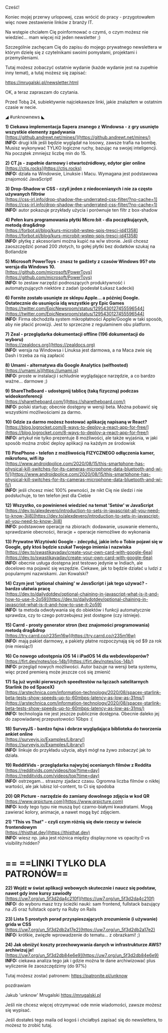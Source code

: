 Cześć!

Koniec mojej przerwy urlopowej, czas wrócić do pracy - przygotowałem więc nowe zestawienie linków z branży IT.

 

Na wstępie chciałem Cię poinformować o czymś, o czym możesz nie wiedzieć... mam więcej niż jeden newsletter ;)

Szczególnie zachęcam Cię do zapisu do mojego prywatnego newslettera w którym dzielę się z czytelnikami swoimi pomysłami, projektami i przemyśleniami.

Tutaj możesz zobaczyć ostatnie wydanie (każde wydanie jest na zupełnie inny temat), a tutaj możesz się zapisać:

https://mrugalski.pl/newsletter.html

 

OK, a teraz zapraszam do czytania.

Przed Tobą 24, subiektywnie najciekawsze linki, jakie znalazłem w ostatnim czasie w necie.

 

◢ #unknownews ◣


**1) Ciekawa implementacja Sapera znanego z Windowsa - z gry usunięto wszystkie elementy zgadywania**  
[https://github.andrewt.net/mines/](https://github.andrewt.net/mines/)  
**INFO:** drugi klik jeśli będzie wyglądał na losowy, zawsze trafia na bombę. Musisz wykonywać TYLKO logiczne ruchy, bazując na swojej inteligencji. Na początek zmniejsz liczbę min do 15.  


**2) CT.js - zupełnie darmowy i otwartoźródłowy, edytor gier online**  
[https://ctjs.rocks](https://ctjs.rocks)  
**INFO:** działa na Windowsie, Linuksie i Macu. Wymagana jest podstawowa znajomość JavaScript!  


**3) Drop-Shadow w CSS - czyli jeden z niedocenianych i nie za często używanych filtrów**  
[https://css-irl.info/drop-shadow-the-underrated-css-filter/?no-cache=1](https://css-irl.info/drop-shadow-the-underrated-css-filter/?no-cache=1)  
**INFO:** autor pokazuje przykłady użycia i porównuje ten filtr z box-shadow  


**4) Pełen kurs programowania płytki Micro:bit - dla początkujących, metodą drag&drop**  
[https://forbot.pl/blog/kurs-microbit-wstep-spis-tresci-id41358](https://forbot.pl/blog/kurs-microbit-wstep-spis-tresci-id41358)  
**INFO:** płytkę z akcesoriami można kupić na w/w stronie. Jeśli chcesz zaoszczędzić ponad 200 złotych, to gołej płytki bez dodatków szukaj na Botlandzie  


**5) Microsoft PowerToys - znasz te gadżety z czasów Windows 95? oto wersja dla Windows 10.**  
[https://github.com/microsoft/PowerToys](https://github.com/microsoft/PowerToys)  
**INFO:** to zestaw narzędzi podnoszących produktywność i automatyzujących niektóre z zadań (podesłał Łukasz Ładecki)  


**6) Fornite zostało usunięte ze sklepu Apple... a później Google. Ostatecznie do usunięcia idą wszystkie gry Epic Games**  
[https://twitter.com/EpicNewsroom/status/1295430127455596544](https://twitter.com/EpicNewsroom/status/1295430127455596544)  
**INFO:** Firma obchodziła system mikropłatności Apple/Google w taki sposób, aby nie płacić prowizji. Jest to sprzeczne z regulaminem obu platform.  


**7) Zeal - przeglądarka dokumentacji offline (196 dokumentacji do wyboru)**  
[https://zealdocs.org](https://zealdocs.org)  
**INFO:** wersja na Windowsa i Linuksa jest darmowa, a na Maca zwie się Dash i trzeba za nią zapłacić  


**8) Umami - alternatywa dla Google Analytics (selfhosted)**  
[https://umami.is](https://umami.is)  
**INFO:** proste w instalacji i schludnie wyglądające narzędzie, a co bardzo ważne... darmowe ;)  


**9) ShareTheBoard - udostępnij tablicę (taką fizyczną) podczas wideokonferencji**  
[https://sharetheboard.com/](https://sharetheboard.com/)  
**INFO:** polski startup; obecnie dostępny w wersji beta. Można pobawić się wszystkimi możliwościami za darmo.  


**10) Gdzie za darmo możesz hostować aplikację napisaną w React?**  
[https://blog.logrocket.com/8-ways-to-deploy-a-react-app-for-free/](https://blog.logrocket.com/8-ways-to-deploy-a-react-app-for-free/)  
**INFO:** artykuł nie tylko prezentuje 8 możliwości, ale także wyjaśnia, w jaki sposób można zrobić deploy aplikacji na każdym ze środowisk  


**11) PinePhone - telefon z możliwością FIZYCZNEGO odłączenia kamer, mikrofonu, wifi itp**  
[https://www.androidpolice.com/2020/08/15/this-smartphone-has-physical-kill-switches-for-its-cameras-microphone-data-bluetooth-and-wi-fi/](https://www.androidpolice.com/2020/08/15/this-smartphone-has-physical-kill-switches-for-its-cameras-microphone-data-bluetooth-and-wi-fi/)  
**INFO:** jeśli chcesz mieć 100% pewności, że nikt Cię nie śledzi i nie podsłuchuje, to ten telefon jest dla Ciebie  


**12) Wszystko, co powinieneś wiedzieć na temat 'Setów' w JavaScript**  
[https://dev.to/alexdevero/introduction-to-sets-in-javascript-all-you-need-to-know-3ii8](https://dev.to/alexdevero/introduction-to-sets-in-javascript-all-you-need-to-know-3ii8)  
**INFO:** podstawowe operacje na zbiorach: dodawanie, usuwanie elementu, sprawdzanie obecności, iteracje + operacje niemożliwe do wykonania  


**13) Prywatne Wizytówki Google - zdecyduj, jakie info o Tobie pojawi się w Google, gdy ktoś będzie szukał Twojego imienia i nazwiska**  
[https://dev.to/swastikayadav/create-your-own-card-with-google-6ea](https://dev.to/swastikayadav/create-your-own-card-with-google-6ea)  
**INFO:** obecnie usługa dostępna jest testowo jedynie w Indiach, ale docelowo ma pojawić się wszędzie. Ciekawe, jak to będzie działać u ludzi z popularnymi nazwiskami. Jan Kowalski?  


**14) Czym jest 'optional chaining' w JavaScript i jak tego używać? - bardzo ułatwia pracę**  
[https://dev.to/dailydotdev/optional-chaining-in-javascript-what-is-it-and-how-to-use-it-2o59](https://dev.to/dailydotdev/optional-chaining-in-javascript-what-is-it-and-how-to-use-it-2o59)  
**INFO:** ta metoda odwoływania się do obiektów i funkcji automatycznie sprawdza, czy to czego potrzebujesz jest dostępne (czy istnieje).  


**15) Carrd - prosty generator stron (bez znajomości programowania) metodą drag&drop**  
[https://try.carrd.co/r235m16w](https://try.carrd.co/r235m16w)  
**INFO:** mają pakiet darmowy, a pakiety płatne rozpoczynają się od $9 za rok (nie miesiąc!)  


**16) Co nowego udostępnia iOS 14 i iPadOS 14 dla webdeveloperów?**  
[https://firt.dev/notes/ios-14b/](https://firt.dev/notes/ios-14b/)  
**INFO:** przegląd nowych możliwości. Autor bazuje na wersji beta systemu, więc przed premierą może jeszcze coś się zmienić  


**17) Są już wyniki pierwszych speedtestów na łączach satelitarnych Starlink (to od SpaceX)**  
[https://arstechnica.com/information-technology/2020/08/spacex-starlink-beta-tests-show-speeds-up-to-60mbps-latency-as-low-as-31ms/](https://arstechnica.com/information-technology/2020/08/spacex-starlink-beta-tests-show-speeds-up-to-60mbps-latency-as-low-as-31ms/)  
**INFO:** technologia nie jest jeszcze publicznie dostępna. Obecnie daleko jej do zapowiadanej przepustowości 1Gbps :(  


**18) SurveyJS - bardzo fajna i dobrze wyglądająca biblioteka do tworzenia ankiet online**  
[https://surveyjs.io/Examples/Library/](https://surveyjs.io/Examples/Library/)  
**INFO:** linkuje do przykładu użycia, abyś mógł na żywo zobaczyć jak to działa.  


**19) RedditVids - przeglądarka najwyżej ocenianych filmów z Reddita**  
[https://redditvids.com/videos/top?time=day](https://redditvids.com/videos/top?time=day)  
**INFO:** ostrzegam... straszny zjadacz czasu. Ogromna liczba filmów o nikłej wartości, ale jak lubisz lol-content, to Ci się spodoba  


**20) QR Picture - narzędzie do zamiany dowolnego zdjęcia w kod QR**  
[https://www.qrpicture.com](https://www.qrpicture.com)  
**INFO:** kody tego typu nie muszą być czarno-białymi kwadratami. Mogą zawierać kolory, animacje, a nawet mogą być zdjęciem.  


**21) "This vs That" - czyli czym różnią się dwie rzeczy w świecie frontendowym**  
[https://thisthat.dev](https://thisthat.dev)  
**INFO:** wiesz np. jaka jest różnica między display:none vs opacity:0 vs visibility:hidden?  


== **==LINKI TYLKO DLA PATRONÓW==**
 ==

**22) Wejdź w świat aplikacji webowych skutecznie i naucz się podstaw, nawet gdy inne kursy zawiodły**  
[https://uw7.org/un_5f3d2da4c210f](https://uw7.org/un_5f3d2da4c210f)  
**INFO:** do wyboru masz trzy ścieżki nauki: sam frontend, fullstack bazujący na JS oraz fullstack oparty na Ruby on Rails  


**23) Lista 5 prostych porad przyspieszających zrozumienie (i używanie) grida w CSS**  
[https://uw7.org/un_5f3d2db2a17e2](https://uw7.org/un_5f3d2db2a17e2)  
**INFO:** krótkie, zwięzłe wprowadzenie do tematu... z obrazkami! ;)  


**24) Jak obniżyć koszty przechowywania danych w infrastrukturze AWS? archiwizuj je!**  
[https://uw7.org/un_5f3d2db84e6e9](https://uw7.org/un_5f3d2db84e6e9)  
**INFO:** ciekawa analiza tego jak i gdzie można te dane archiwizować plus wyliczenie ile zaoszczędzimy (do 97%)  


 

Tutaj możesz zostać patronem: https://patronite.pl/unknow

 
pozdrawiam

Jakub 'unknow' Mrugalski
https://mrugalski.pl
 

Jeśli nie chcesz więcej otrzymywać ode mnie wiadomości, zawsze możesz się wypisać.

Jeśli dostałeś tego maila od kogoś i chciałbyś zapisać się do newslettera, to możesz to zrobić tutaj.